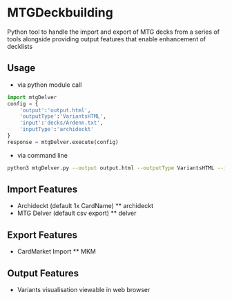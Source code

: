 # MTGDeckbuilding

Python tool to handle the import and export of MTG decks from a series of tools alongside providing output features that enable enhancement of decklists

<h2>Usage</h2>

* via python module call

```python
import mtgDelver
config = {
    'output':'output.html',
    'outputType':'VariantsHTML',
    'input':'decks/Ardenn.txt',
    'inputType':'archideckt'
}
response = mtgDelver.execute(config)
```

* via command line
```bash
python3 mtgDelver.py --output output.html --outputType VariantsHTML --input decks/Ardenn.txt --inputType archideckt
```

<h2>Import Features</h2>

* Archideckt (default 1x CardName)
** archideckt
* MTG Delver (default csv export)
** delver

<h2>Export Features</h2>

* CardMarket Import
** MKM


<h2>Output Features</h2>

* Variants visualisation viewable in web browser

